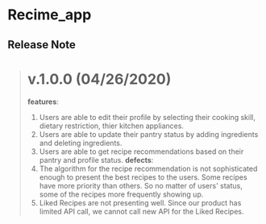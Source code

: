 # Recime_app
## Release Note
> # v.1.0.0 (04/26/2020)
>  **features**:
>   1. Users are able to edit their profile by selecting their cooking skill, dietary restriction, 
>      thier kitchen appliances.
>   2. Users are able to update their pantry status by adding ingredients and deleting ingredients.
>   3. Users are able to get recipe recommendations based on their pantry and profile status.
>  **defects**:
>   1. The algorithm for the recipe recommendation is not sophisticated enough to present the best
>       recipes to the users. Some recipes have more priority than others. So no matter of users'
>       status, some of the recipes more frequently showing up.
>   2. Liked Recipes are not presenting well. Since our product has limited API call, we cannot call new
>       API for the Liked Recipes.
